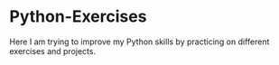 # Python-Exercises

Here I am trying to improve my Python skills by practicing on different exercises and projects.
